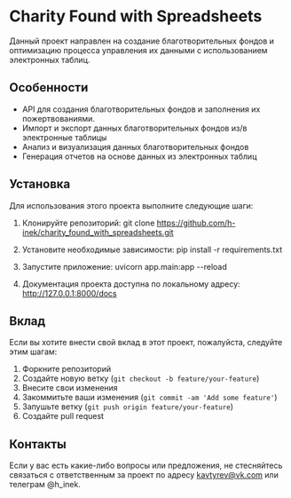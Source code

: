 # Charity Found with Spreadsheets

Данный проект направлен на создание благотворительных фондов и оптимизацию процесса управления их данными с использованием электронных таблиц.

## Особенности

- API для создания благотворительных фондов и заполнения их пожертвованиями.
- Импорт и экспорт данных благотворительных фондов из/в электронные таблицы
- Анализ и визуализация данных благотворительных фондов
- Генерация отчетов на основе данных из электронных таблиц

## Установка

Для использования этого проекта выполните следующие шаги:

1. Клонируйте репозиторий:
git clone https://github.com/h-inek/charity_found_with_spreadsheets.git


2. Установите необходимые зависимости:
pip install -r requirements.txt


3. Запустите приложение:
uvicorn app.main:app --reload

4. Документация проекта доступна по локальному адресу:
http://127.0.0.1:8000/docs

## Вклад

Если вы хотите внести свой вклад в этот проект, пожалуйста, следуйте этим шагам:

1. Форкните репозиторий
2. Создайте новую ветку (`git checkout -b feature/your-feature`)
3. Внесите свои изменения
4. Закоммитьте ваши изменения (`git commit -am 'Add some feature'`)
5. Запушьте ветку (`git push origin feature/your-feature`)
6. Создайте pull request

## Контакты

Если у вас есть какие-либо вопросы или предложения, не стесняйтесь связаться с ответственным за проект по адресу kavtyrev@vk.com или телеграм @h_inek.
